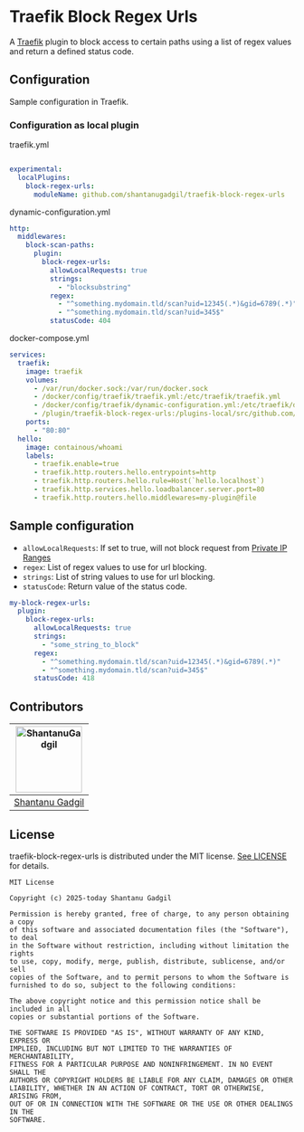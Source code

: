 # Traefik Block Regex Urls

A [Traefik](https://github.com/containous/traefik) plugin to block access to certain paths using a list of regex values and return a defined status code.

## Configuration

Sample configuration in Traefik.

### Configuration as local plugin

traefik.yml

```yaml

experimental:
  localPlugins:
    block-regex-urls:
      moduleName: github.com/shantanugadgil/traefik-block-regex-urls
```

dynamic-configuration.yml

```yaml
http:
  middlewares:
    block-scan-paths:
      plugin:
        block-regex-urls:
          allowLocalRequests: true
          strings:
            - "blocksubstring"
          regex:
            - "^something.mydomain.tld/scan?uid=12345(.*)&gid=6789(.*)"
            - "^something.mydomain.tld/scan?uid=345$"
          statusCode: 404
```

docker-compose.yml

```yaml
services:
  traefik:
    image: traefik
    volumes:
      - /var/run/docker.sock:/var/run/docker.sock
      - /docker/config/traefik/traefik.yml:/etc/traefik/traefik.yml
      - /docker/config/traefik/dynamic-configuration.yml:/etc/traefik/dynamic-configuration.yml
      - /plugin/traefik-block-regex-urls:/plugins-local/src/github.com/shantanugadgil/traefik-block-regex-urls/
    ports:
      - "80:80"
  hello:
    image: containous/whoami
    labels:
      - traefik.enable=true
      - traefik.http.routers.hello.entrypoints=http
      - traefik.http.routers.hello.rule=Host(`hello.localhost`)
      - traefik.http.services.hello.loadbalancer.server.port=80
      - traefik.http.routers.hello.middlewares=my-plugin@file
```

## Sample configuration

- `allowLocalRequests`: If set to true, will not block request from [Private IP Ranges](https://en.wikipedia.org/wiki/Private_network)
- `regex`:  List of regex values to use for url blocking.
- `strings`:  List of string values to use for url blocking.
- `statusCode`: Return value of the status code.

```yaml
my-block-regex-urls:
  plugin:
    block-regex-urls:
      allowLocalRequests: true
      strings:
        - "some_string_to_block"
      regex:
        - "^something.mydomain.tld/scan?uid=12345(.*)&gid=6789(.*)"
        - "^something.mydomain.tld/scan?uid=345$"
      statusCode: 418
```

## Contributors

| [<img alt="ShantanuGadgil" src="https://avatars.githubusercontent.com/u/2508915?v=4" width="117"/>](https://github.com/shantanugadgil) |
| :---------------------------------------------------------------------------------------------------------------------------------------: |
| [Shantanu Gadgil](https://github.com/shantanugadgil) |

## License

traefik-block-regex-urls is distributed under the MIT license. [See LICENSE](LICENSE) for details.

```
MIT License

Copyright (c) 2025-today Shantanu Gadgil

Permission is hereby granted, free of charge, to any person obtaining a copy
of this software and associated documentation files (the "Software"), to deal
in the Software without restriction, including without limitation the rights
to use, copy, modify, merge, publish, distribute, sublicense, and/or sell
copies of the Software, and to permit persons to whom the Software is
furnished to do so, subject to the following conditions:

The above copyright notice and this permission notice shall be included in all
copies or substantial portions of the Software.

THE SOFTWARE IS PROVIDED "AS IS", WITHOUT WARRANTY OF ANY KIND, EXPRESS OR
IMPLIED, INCLUDING BUT NOT LIMITED TO THE WARRANTIES OF MERCHANTABILITY,
FITNESS FOR A PARTICULAR PURPOSE AND NONINFRINGEMENT. IN NO EVENT SHALL THE
AUTHORS OR COPYRIGHT HOLDERS BE LIABLE FOR ANY CLAIM, DAMAGES OR OTHER
LIABILITY, WHETHER IN AN ACTION OF CONTRACT, TORT OR OTHERWISE, ARISING FROM,
OUT OF OR IN CONNECTION WITH THE SOFTWARE OR THE USE OR OTHER DEALINGS IN THE
SOFTWARE.
```
